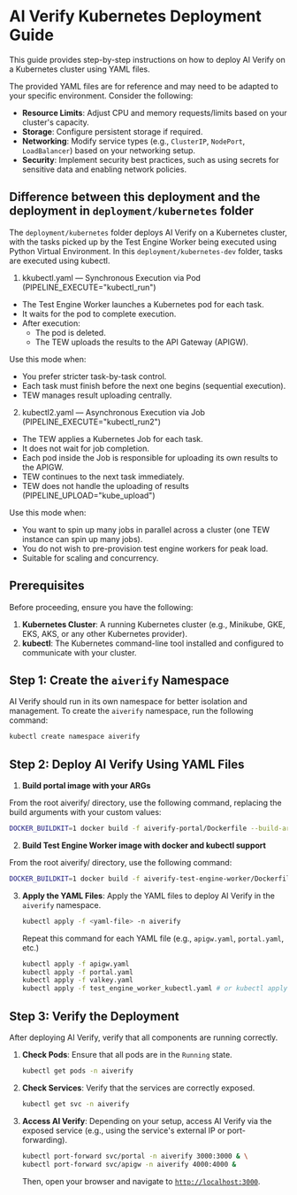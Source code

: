# AI Verify Kubernetes Deployment Guide

This guide provides step-by-step instructions on how to deploy AI Verify on a Kubernetes cluster using YAML files.

The provided YAML files are for reference and may need to be adapted to your specific environment. Consider the following:

- **Resource Limits**: Adjust CPU and memory requests/limits based on your cluster's capacity.
- **Storage**: Configure persistent storage if required.
- **Networking**: Modify service types (e.g., `ClusterIP`, `NodePort`, `LoadBalancer`) based on your networking setup.
- **Security**: Implement security best practices, such as using secrets for sensitive data and enabling network policies.

## Difference between this deployment and the deployment in `deployment/kubernetes` folder

The `deployment/kubernetes` folder deploys AI Verify on a Kubernetes cluster, with the tasks picked up by the Test Engine Worker being executed using Python Virtual Environment. In this `deployment/kubernetes-dev` folder, tasks are executed using kubectl. 

1. kkubectl.yaml — Synchronous Execution via Pod (PIPELINE_EXECUTE="kubectl_run")

- The Test Engine Worker launches a Kubernetes pod for each task.
- It waits for the pod to complete execution.
- After execution:
   - The pod is deleted.
   - The TEW uploads the results to the API Gateway (APIGW).

Use this mode when:
- You prefer stricter task-by-task control.
- Each task must finish before the next one begins (sequential execution).
- TEW manages result uploading centrally.

2. kubectl2.yaml — Asynchronous Execution via Job (PIPELINE_EXECUTE="kubectl_run2")

- The TEW applies a Kubernetes Job for each task.
- It does not wait for job completion.
- Each pod inside the Job is responsible for uploading its own results to the APIGW.
- TEW continues to the next task immediately.
- TEW does not handle the uploading of results (PIPELINE_UPLOAD="kube_upload")

Use this mode when:

- You want to spin up many jobs in parallel across a cluster (one TEW instance can spin up many jobs).
- You do not wish to pre-provision test engine workers for peak load.
- Suitable for scaling and concurrency.

## Prerequisites

Before proceeding, ensure you have the following:

1. **Kubernetes Cluster**: A running Kubernetes cluster (e.g., Minikube, GKE, EKS, AKS, or any other Kubernetes provider).
2. **kubectl**: The Kubernetes command-line tool installed and configured to communicate with your cluster.

## Step 1: Create the `aiverify` Namespace

AI Verify should run in its own namespace for better isolation and management. To create the `aiverify` namespace, run the following command:

```bash
kubectl create namespace aiverify
```

## Step 2: Deploy AI Verify Using YAML Files

1. **Build portal image with your ARGs** 

From the root aiverify/ directory, use the following command, replacing the build arguments with your custom values:

```sh
DOCKER_BUILDKIT=1 docker build -f aiverify-portal/Dockerfile --build-arg APIGW_HOST="YOUR_APIGW_HOST" --build-arg NEXT_PUBLIC_APIGW_HOST="YOUR_NEXT_PUBLIC_APIGW_HOST" -t aiverify-portal --target production .
```

2. **Build Test Engine Worker image with docker and kubectl support**

From the root aiverify/ directory, use the following command:

```sh
DOCKER_BUILDKIT=1 docker build -f aiverify-test-engine-worker/Dockerfile -t aiverify-test-engine-worker-kube --target docker-kube .
```

3. **Apply the YAML Files**: Apply the YAML files to deploy AI Verify in the `aiverify` namespace.

   ```bash
   kubectl apply -f <yaml-file> -n aiverify
   ```

   Repeat this command for each YAML file (e.g., `apigw.yaml`, `portal.yaml`, etc.)

   ```bash
   kubectl apply -f apigw.yaml
   kubectl apply -f portal.yaml
   kubectl apply -f valkey.yaml
   kubectl apply -f test_engine_worker_kubectl.yaml # or kubectl apply -f test_engine_worker_kubectl2.yaml
   ```


## Step 3: Verify the Deployment

After deploying AI Verify, verify that all components are running correctly.

1. **Check Pods**: Ensure that all pods are in the `Running` state.

   ```bash
   kubectl get pods -n aiverify
   ```

2. **Check Services**: Verify that the services are correctly exposed.

   ```bash
   kubectl get svc -n aiverify
   ```

3. **Access AI Verify**: Depending on your setup, access AI Verify via the exposed service (e.g., using the service's external IP or port-forwarding).

   ```bash
   kubectl port-forward svc/portal -n aiverify 3000:3000 & \
   kubectl port-forward svc/apigw -n aiverify 4000:4000 &
   ```

   Then, open your browser and navigate to [`http://localhost:3000`](http://localhost:3000).


